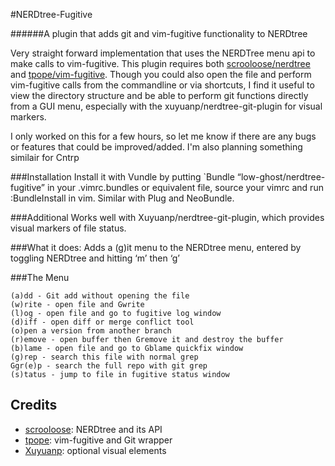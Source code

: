 #NERDtree-Fugitive

######A plugin that adds git and vim-fugitive functionality to NERDtree

Very straight forward implementation that uses the NERDTree menu api to make calls to vim-fugitive. This plugin requires both [scrooloose/nerdtree](https://github.com/scrooloose/nerdtree) and [tpope/vim-fugitive](https://github.com/tpope/vim-fugitive). Though you could also open the file and perform vim-fugitive calls from the commandline or via shortcuts, I find it useful to view the directory structure and be able to perform git functions directly from a GUI menu, especially with the xuyuanp/nerdtree-git-plugin for visual markers.

I only worked on this for a few hours, so let me know if there are any bugs or features that could be improved/added. I'm also planning something similair for Cntrp

###Installation
Install it with Vundle by putting
`Bundle “low-ghost/nerdtree-fugitive”
in your .vimrc.bundles or equivalent file, source your vimrc and run :BundleInstall in vim. Similar with Plug and NeoBundle.

###Additional
Works well with Xuyuanp/nerdtree-git-plugin, which provides visual markers of file status.

###What it does:
Adds a (g)it menu to the NERDtree menu, entered by toggling NERDtree and hitting ‘m’ then ‘g’

###The Menu

    (a)dd - Git add without opening the file
    (w)rite - open file and Gwrite
    (l)og - open file and go to fugitive log window
    (d)iff - open diff or merge conflict tool
    (o)pen a version from another branch
    (r)emove - open buffer then Gremove it and destroy the buffer
    (b)lame - open file and go to Gblame quickfix window
    (g)rep - search this file with normal grep
    Ggr(e)p - search the full repo with git grep
    (s)tatus - jump to file in fugitive status window

## Credits

*  [scrooloose](https://github.com/scrooloose): NERDtree and its API
*  [tpope](https://github.com/tpope/vim-fugitive): vim-fugitive and Git wrapper
*  [Xuyuanp](https://github.com/Xuyuanp/nerdtree-git-plugin): optional visual elements
